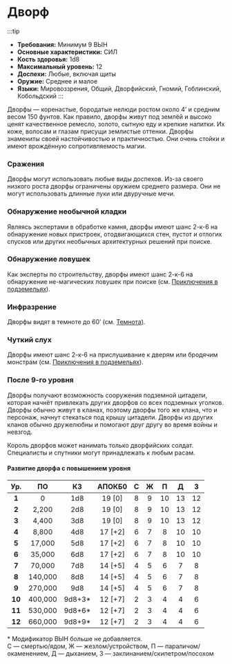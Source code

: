 # Дворф

:::tip

- **Требования:** Минимум 9 ВЫН
- **Основные характеристики:** СИЛ
- **Кость здоровья:** 1d8
- **Максимальный уровень:** 12
- **Доспехи:** Любые, включая щиты
- **Оружие:** Среднее и малое
- **Языки:** Мировоззрения, Общий, Дворфийский, Гномий, Гоблинский, Кобольдский
:::

Дворфы — коренастые, бородатые нелюди ростом около 4’ и средним весом 150 фунтов. Как правило, дворфы живут под землёй и высоко ценят качественное ремесло, золото, сытную еду и крепкие напитки. Их коже, волосам и глазам присущи землистые оттенки. Дворфы знамениты своей настойчивостью и практичностью. Они очень стойки и имеют врождённую сопротивляемость магии.

### Сражения

Дворфы могут использовать любые виды доспехов. Из-за своего низкого роста дворфы ограничены оружием среднего размера. Они не могут использовать длинные луки или двуручные мечи.

### Обнаружение необычной кладки

Являясь экспертами в обработке камня, дворфы имеют шанс 2-к-6 на обнаружение новых пристроек, отодвигающихся стен, пустот и отлогих спусков или других необычных архитектурных решений при поиске.

### Обнаружение ловушек

Как эксперты по строительству, дворфы имеют шанс 2-к-6 на обнаружение не-магических ловушек при поиске (см. [Приключения в подземельях](/adventuring/adventuring-dungeons.md)).

### Инфразрение

Дворфы видят в темноте до 60’ (см. [Темнота](/adventuring/hazards-challenges.md#темнота)).

### Чуткий слух

Дворфы имеют шанс 2-к-6 на прислушивание к дверям или бродячим монстрам (см. [Приключения в подземельях](/adventuring/adventuring-dungeons.md)).

### После 9-го уровня

Дворфы получают возможность сооружения подземной цитадели, которая начнёт привлекать других дворфов со всех подземных уголков. Дворфы обычно живут в кланах, поэтому дворфы того же клана, что и персонаж, начнут стекаться под крышу цитадели. Дворфы из других кланов обычно дружелюбны и помогают друг другу во время войны и невзгод.

Король дворфов может нанимать только дворфийских солдат. Специалисты и спутники могут принадлежать к любым расам.

#### Развитие дворфа с повышением уровня

|  Ур.   |   ПО    |   КЗ   | АПОКБ0  |   C   |   Ж   |   П   |   Д   |   З   |
| :----: | :-----: | :----: | :-----: | :---: | :---: | :---: | :---: | :---: |
| **1**  |    0    |  1d8   | 19 [0]  |   8   |   9   |  10   |  13   |  12   |
| **2**  |  2,200  |  2d8   | 19 [0]  |   8   |   9   |  10   |  13   |  12   |
| **3**  |  4,400  |  3d8   | 19 [0]  |   8   |   9   |  10   |  13   |  12   |
| **4**  |  8,800  |  4d8   | 17 [+2] |   6   |   7   |   8   |  10   |  10   |
| **5**  | 17,000  |  5d8   | 17 [+2] |   6   |   7   |   8   |  10   |  10   |
| **6**  | 35,000  |  6d8   | 17 [+2] |   6   |   7   |   8   |  10   |  10   |
| **7**  | 70,000  |  7d8   | 14 [+5] |   4   |   5   |   6   |   7   |   8   |
| **8**  | 140,000 |  8d8   | 14 [+5] |   4   |   5   |   6   |   7   |   8   |
| **9**  | 270,000 |  9d8   | 14 [+5] |   4   |   5   |   6   |   7   |   8   |
| **10** | 400,000 | 9d8+3* | 12 [+7] |   2   |   3   |   4   |   4   |   6   |
| **11** | 530,000 | 9d8+6* | 12 [+7] |   2   |   3   |   4   |   4   |   6   |
| **12** | 660,000 | 9d8+9* | 12 [+7] |   2   |   3   |   4   |   4   |   6   |

<span class="micro">* Модификатор ВЫН больше не добавляется.<br>С — смертью/ядом, Ж — жезлом/устройством, П — параличом/окаменением, Д — дыханием, З — заклинанием/скипетром/посохом</span>